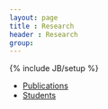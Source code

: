 ```yaml
---
layout: page
title : Research
header : Research
group: 
---
```

{% include JB/setup %}

- [Publications](publications.html)
- [Students](students.html)
